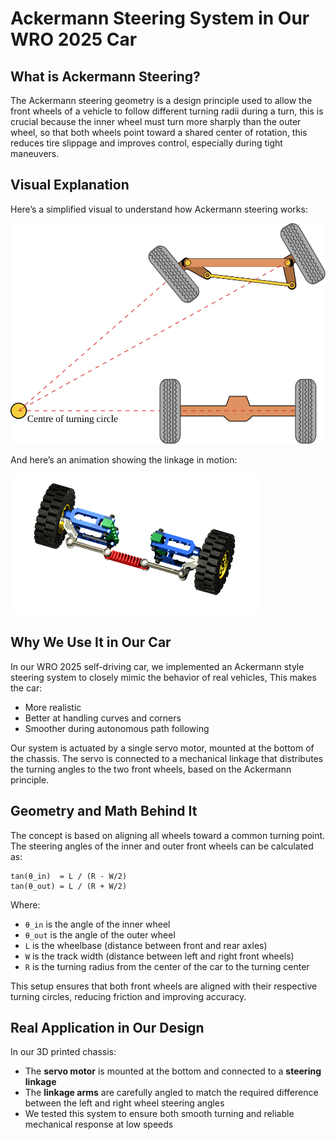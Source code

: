 # Ackermann Steering System in Our WRO 2025 Car

## What is Ackermann Steering?

The Ackermann steering geometry is a design principle used to allow the front wheels of a vehicle to follow different turning radii during a turn, this is crucial because the inner wheel must turn more sharply than the outer wheel, so that both wheels point toward a shared center of rotation, this reduces tire slippage and improves control, especially during tight maneuvers.

## Visual Explanation

Here’s a simplified visual to understand how Ackermann steering works:

![Ackermann Steering Diagram](../media/Ackermann_photo.svg)

And here’s an animation showing the linkage in motion:

![Ackermann Linkage Animation](../media/ackerman_animation.gif)


## Why We Use It in Our Car

In our WRO 2025 self-driving car, we implemented an Ackermann style steering system to closely mimic the behavior of real vehicles, This makes the car:
- More realistic
- Better at handling curves and corners
- Smoother during autonomous path following

Our system is actuated by a single servo motor, mounted at the bottom of the chassis. The servo is connected to a mechanical linkage that distributes the turning angles to the two front wheels, based on the Ackermann principle.

## Geometry and Math Behind It

The concept is based on aligning all wheels toward a common turning point. The steering angles of the inner and outer front wheels can be calculated as:

```
tan(θ_in)  = L / (R - W/2)  
tan(θ_out) = L / (R + W/2)
```

Where:
- `θ_in` is the angle of the inner wheel
- `θ_out` is the angle of the outer wheel
- `L` is the wheelbase (distance between front and rear axles)
- `W` is the track width (distance between left and right front wheels)
- `R` is the turning radius from the center of the car to the turning center

This setup ensures that both front wheels are aligned with their respective turning circles, reducing friction and improving accuracy.

## Real Application in Our Design

In our 3D printed chassis:
- The **servo motor** is mounted at the bottom and connected to a **steering linkage**
- The **linkage arms** are carefully angled to match the required difference between the left and right wheel steering angles
- We tested this system to ensure both smooth turning and reliable mechanical response at low speeds